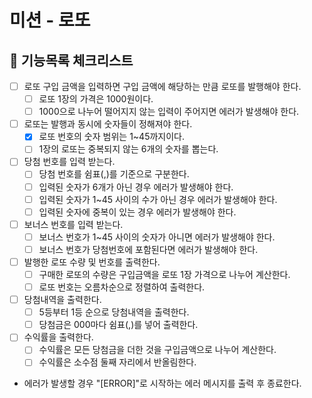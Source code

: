 # 미션 - 로또

## 📌 기능목록 체크리스트

- [ ] 로또 구입 금액을 입력하면 구입 금액에 해당하는 만큼 로또를 발행해야 한다.
  - [ ] 로또 1장의 가격은 1000원이다.
  - [ ] 1000으로 나누어 떨어지지 않는 입력이 주어지면 에러가 발생해야 한다.
- [ ] 로또는 발행과 동시에 숫자들이 정해져야 한다.
  - [X] 로또 번호의 숫자 범위는 1~45까지이다.
  - [ ] 1장의 로또는 중복되지 않는 6개의 숫자를 뽑는다.
- [ ] 당첨 번호를 입력 받는다.
  - [ ] 당첨 번호를 쉼표(,)를 기준으로 구분한다.
  - [ ] 입력된 숫자가 6개가 아닌 경우 에러가 발생해야 한다.
  - [ ] 입력된 숫자가 1~45 사이의 수가 아닌 경우 에러가 발생해야 한다.
  - [ ] 입력된 숫자에 중복이 있는 경우 에러가 발생해야 한다.
- [ ] 보너스 번호를 입력 받는다.
  - [ ] 보너스 번호가 1~45 사이의 숫자가 아니면 에러가 발생해야 한다.
  - [ ] 보너스 번호가 당첨번호에 포함된다면 에러가 발생해야 한다.
- [ ] 발행한 로또 수량 및 번호를 출력한다.
  - [ ] 구매한 로또의 수량은 구입금액을 로또 1장 가격으로 나누어 계산한다.
  - [ ] 로또 번호는 오름차순으로 정렬하여 출력한다.
- [ ] 당첨내역을 출력한다.
  - [ ] 5등부터 1등 순으로 당첨내역을 출력한다.
  - [ ] 당첨금은 000마다 쉼표(,)를 넣어 출력한다.
- [ ] 수익률을 출력한다.
  - [ ] 수익률은 모든 당첨금을 더한 것을 구입금액으로 나누어 계산한다.
  - [ ] 수익률은 소수점 둘째 자리에서 반올림한다.
- 에러가 발생할 경우 "[ERROR]"로 시작하는 에러 메시지를 출력 후 종료한다.

